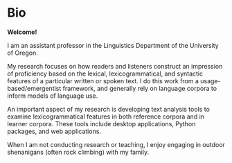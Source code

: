 # Bio
**Welcome!**

I am an assistant professor in the Linguistics Department of the University of Oregon.

My research focuses on how readers and listeners construct an impression of proficiency based on the lexical, lexicogrammatical, and syntactic features of a particular written or spoken text. I do this work from a usage-based/emergentist framework, and generally rely on language corpora to inform models of language use.

An important aspect of my research is developing text analysis tools to examine lexicogrammatical features in both reference corpora and in learner corpora. These tools include desktop applications, Python packages, and web applications.

When I am not conducting research or teaching, I enjoy engaging in outdoor shenanigans (often rock climbing) with my family.
